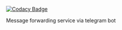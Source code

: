 
[![Codacy Badge](https://api.codacy.com/project/badge/Grade/142db3ea5c434657b2a2139a79beaf43)](https://app.codacy.com/app/igorbu4/telegram-notifier-lite-server?utm_source=github.com&utm_medium=referral&utm_content=Bu4ak/telegram-notifier-lite-server&utm_campaign=Badge_Grade_Settings)

Message forwarding service via telegram bot